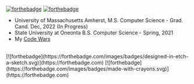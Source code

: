 [![forthebadge](https://forthebadge.com/images/badges/open-source.svg)](https://forthebadge.com)
[![forthebadge](https://forthebadge.com/images/badges/built-with-science.svg)](https://forthebadge.com)
<br>

* University of Massachusetts Amherst, M.S. Computer Science - Grad. Cand. Dec, 2022 (In Progress)
* State University at Oneonta B.S. Computer Science - Spring, 2021
* My <a href="https://www.codewars.com/users/hubertben">Code Wars</a>

<br>
[![forthebadge](https://forthebadge.com/images/badges/designed-in-etch-a-sketch.svg)](https://forthebadge.com)
[![forthebadge](https://forthebadge.com/images/badges/made-with-crayons.svg)](https://forthebadge.com)
